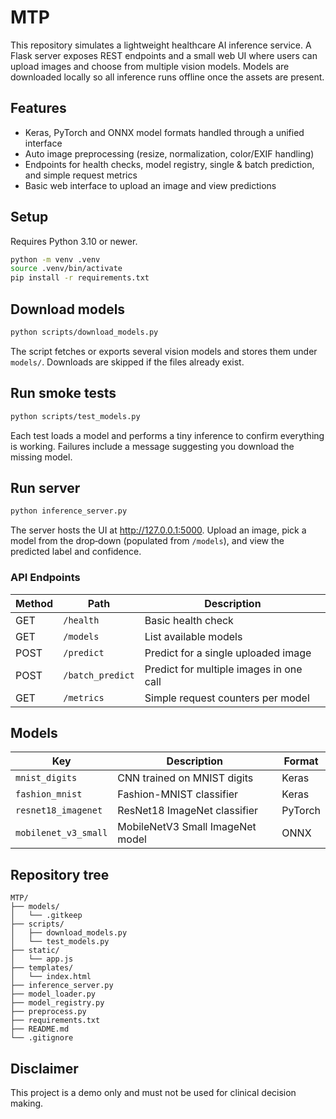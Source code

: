 # MTP

This repository simulates a lightweight healthcare AI inference service. A Flask
server exposes REST endpoints and a small web UI where users can upload images
and choose from multiple vision models. Models are downloaded locally so all
inference runs offline once the assets are present.

## Features

* Keras, PyTorch and ONNX model formats handled through a unified interface
* Auto image preprocessing (resize, normalization, color/EXIF handling)
* Endpoints for health checks, model registry, single & batch prediction, and
  simple request metrics
* Basic web interface to upload an image and view predictions

## Setup

Requires Python 3.10 or newer.

```bash
python -m venv .venv
source .venv/bin/activate
pip install -r requirements.txt
```

## Download models

```bash
python scripts/download_models.py
```

The script fetches or exports several vision models and stores them under
`models/`. Downloads are skipped if the files already exist.

## Run smoke tests

```bash
python scripts/test_models.py
```

Each test loads a model and performs a tiny inference to confirm everything is
working. Failures include a message suggesting you download the missing model.

## Run server

```bash
python inference_server.py
```

The server hosts the UI at http://127.0.0.1:5000. Upload an image, pick a model
from the drop‑down (populated from `/models`), and view the predicted label and
confidence.

### API Endpoints

| Method | Path             | Description                              |
| ------ | ---------------- | ---------------------------------------- |
| GET    | `/health`        | Basic health check                       |
| GET    | `/models`        | List available models                    |
| POST   | `/predict`       | Predict for a single uploaded image      |
| POST   | `/batch_predict` | Predict for multiple images in one call  |
| GET    | `/metrics`       | Simple request counters per model        |

## Models

| Key                  | Description                       | Format   |
| -------------------- | --------------------------------- | -------- |
| `mnist_digits`       | CNN trained on MNIST digits       | Keras    |
| `fashion_mnist`      | Fashion-MNIST classifier          | Keras    |
| `resnet18_imagenet`  | ResNet18 ImageNet classifier      | PyTorch  |
| `mobilenet_v3_small` | MobileNetV3 Small ImageNet model  | ONNX     |

## Repository tree

```
MTP/
├── models/
│   └── .gitkeep
├── scripts/
│   ├── download_models.py
│   └── test_models.py
├── static/
│   └── app.js
├── templates/
│   └── index.html
├── inference_server.py
├── model_loader.py
├── model_registry.py
├── preprocess.py
├── requirements.txt
├── README.md
└── .gitignore
```

## Disclaimer

This project is a demo only and must not be used for clinical decision making.
